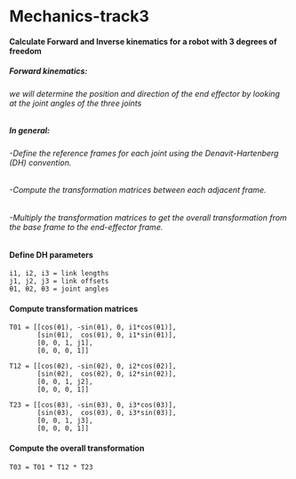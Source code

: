 # Mechanics-track3
#### Calculate Forward and Inverse kinematics for a robot with 3 degrees of freedom
##### Forward kinematics:
###### we will determine the position and direction of the end effector by looking at the joint angles of the three joints
##### In general:
###### -Define the reference frames for each joint using the Denavit-Hartenberg (DH) convention.
###### -Compute the transformation matrices between each adjacent frame.
###### -Multiply the transformation matrices to get the overall transformation from the base frame to the end-effector frame.

#### Define DH parameters

```
i1, i2, i3 = link lengths
j1, j2, j3 = link offsets
θ1, θ2, θ3 = joint angles
```

#### Compute transformation matrices

```
T01 = [[cos(θ1), -sin(θ1), 0, i1*cos(θ1)], 
       [sin(θ1),  cos(θ1), 0, i1*sin(θ1)],
       [0, 0, 1, j1],
       [0, 0, 0, 1]]

T12 = [[cos(θ2), -sin(θ2), 0, i2*cos(θ2)],
       [sin(θ2),  cos(θ2), 0, i2*sin(θ2)], 
       [0, 0, 1, j2],
       [0, 0, 0, 1]]

T23 = [[cos(θ3), -sin(θ3), 0, i3*cos(θ3)],
       [sin(θ3),  cos(θ3), 0, i3*sin(θ3)],
       [0, 0, 1, j3], 
       [0, 0, 0, 1]]
```

#### Compute the overall transformation

```
T03 = T01 * T12 * T23
```





